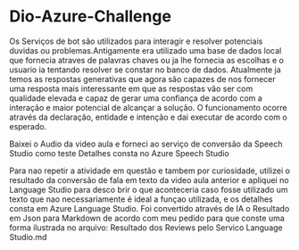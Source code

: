 # Dio-Azure-Challenge

Os Serviços de bot são utilizados para interagir e resolver potenciais duvidas ou problemas.Antigamente era utilizado uma base de dados local que fornecia atraves de palavras chaves ou ja lhe fornecia as escolhas e o usuario ia tentando resolver se constar no banco de dados. Atualmente ja temos as respostas generativas que agora são capazes de nos fornecer uma resposta mais interessante em que as respostas vão ser com qualidade elevada e capaz de gerar uma confiança de acordo com a interação e maior potencial de alcançar a solução. O funcionamento ocorre através da declaração, entidade e intenção e dai executar de acordo com o esperado.

Baixei o Audio da video aula e forneci ao serviço de conversão da Speech Studio como teste 
Detalhes consta no Azure Speech Studio

Para nao repetir a atividade em questão e tambem por curiosidade, utilizei o resultado da conversão de fala em texto da video aula anterior e apliquei no Language Studio para desco brir o que aconteceria caso fosse utilizado um texto que nao necessariamente é ideal a funçao utilizada, e os detalhes consta em Azure Language Studio.
Foi convertido através de IA o Resultado em Json para Markdown de acordo com meu pedido para que conste uma forma ilustrada no arquivo: Resultado dos Reviews pelo Servico Language Studio.md
